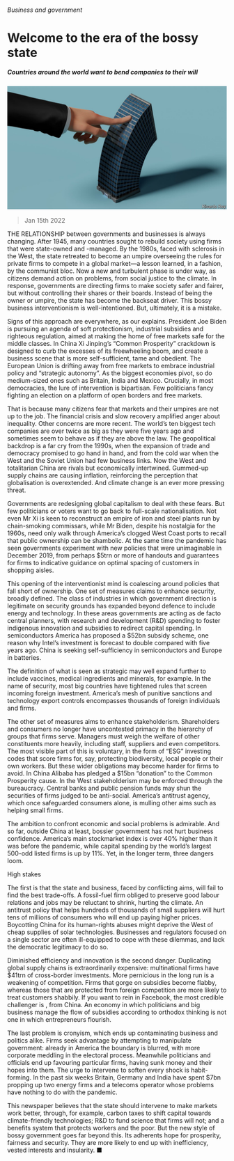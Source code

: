 ###### Business and government

# Welcome to the era of the bossy state 

##### Countries around the world want to bend companies to their will 

![image](images/20220115_LDD001_0.jpg) 

> Jan 15th 2022 

THE RELATIONSHIP between governments and businesses is always changing. After 1945, many countries sought to rebuild society using firms that were state-owned and -managed. By the 1980s, faced with sclerosis in the West, the state retreated to become an umpire overseeing the rules for private firms to compete in a global market—a lesson learned, in a fashion, by the communist bloc. Now a new and turbulent phase is under way, as citizens demand action on problems, from social justice to the climate. In response, governments are directing firms to make society safer and fairer, but without controlling their shares or their boards. Instead of being the owner or umpire, the state has become the backseat driver. This bossy business interventionism is well-intentioned. But, ultimately, it is a mistake.

Signs of this approach are everywhere, as our  explains. President Joe Biden is pursuing an agenda of soft protectionism, industrial subsidies and righteous regulation, aimed at making the home of free markets safe for the middle classes. In China Xi Jinping’s “Common Prosperity” crackdown is designed to curb the excesses of its freewheeling boom, and create a business scene that is more self-sufficient, tame and obedient. The European Union is drifting away from free markets to embrace industrial policy and “strategic autonomy”. As the biggest economies pivot, so do medium-sized ones such as Britain, India and Mexico. Crucially, in most democracies, the lure of intervention is bipartisan. Few politicians fancy fighting an election on a platform of open borders and free markets.


That is because many citizens fear that markets and their umpires are not up to the job. The financial crisis and slow recovery amplified anger about inequality. Other concerns are more recent. The world’s ten biggest tech companies are over twice as big as they were five years ago and sometimes seem to behave as if they are above the law. The geopolitical backdrop is a far cry from the 1990s, when the expansion of trade and democracy promised to go hand in hand, and from the cold war when the West and the Soviet Union had few business links. Now the West and totalitarian China are rivals but economically intertwined. Gummed-up supply chains are causing inflation, reinforcing the perception that globalisation is overextended. And climate change is an ever more pressing threat.

Governments are redesigning global capitalism to deal with these fears. But few politicians or voters want to go back to full-scale nationalisation. Not even Mr Xi is keen to reconstruct an empire of iron and steel plants run by chain-smoking commissars, while Mr Biden, despite his nostalgia for the 1960s, need only walk through America’s clogged West Coast ports to recall that public ownership can be shambolic. At the same time the pandemic has seen governments experiment with new policies that were unimaginable in December 2019, from perhaps $5trn or more of handouts and guarantees for firms to indicative guidance on optimal spacing of customers in shopping aisles.

This opening of the interventionist mind is coalescing around policies that fall short of ownership. One set of measures claims to enhance security, broadly defined. The class of industries in which government direction is legitimate on security grounds has expanded beyond defence to include energy and technology. In these areas governments are acting as de facto central planners, with research and development (R&amp;D) spending to foster indigenous innovation and subsidies to redirect capital spending. In semiconductors America has proposed a $52bn subsidy scheme, one reason why Intel’s investment is forecast to double compared with five years ago. China is seeking self-sufficiency in semiconductors and Europe in batteries.

The definition of what is seen as strategic may well expand further to include vaccines, medical ingredients and minerals, for example. In the name of security, most big countries have tightened rules that screen incoming foreign investment. America’s mesh of punitive sanctions and technology export controls encompasses thousands of foreign individuals and firms.

The other set of measures aims to enhance stakeholderism. Shareholders and consumers no longer have uncontested primacy in the hierarchy of groups that firms serve. Managers must weigh the welfare of other constituents more heavily, including staff, suppliers and even competitors. The most visible part of this is voluntary, in the form of “ESG” investing codes that score firms for, say, protecting biodiversity, local people or their own workers. But these wider obligations may become harder for firms to avoid. In China Alibaba has pledged a $15bn “donation” to the Common Prosperity cause. In the West stakeholderism may be enforced through the bureaucracy. Central banks and public pension funds may shun the securities of firms judged to be anti-social. America’s antitrust agency, which once safeguarded consumers alone, is mulling other aims such as helping small firms.

The ambition to confront economic and social problems is admirable. And so far, outside China at least, bossier government has not hurt business confidence. America’s main stockmarket index is over 40% higher than it was before the pandemic, while capital spending by the world’s largest 500-odd listed firms is up by 11%. Yet, in the longer term, three dangers loom.

High stakes

The first is that the state and business, faced by conflicting aims, will fail to find the best trade-offs. A fossil-fuel firm obliged to preserve good labour relations and jobs may be reluctant to shrink, hurting the climate. An antitrust policy that helps hundreds of thousands of small suppliers will hurt tens of millions of consumers who will end up paying higher prices. Boycotting China for its human-rights abuses might deprive the West of cheap supplies of solar technologies. Businesses and regulators focused on a single sector are often ill-equipped to cope with these dilemmas, and lack the democratic legitimacy to do so.

Diminished efficiency and innovation is the second danger. Duplicating global supply chains is extraordinarily expensive: multinational firms have $41trn of cross-border investments. More pernicious in the long run is a weakening of competition. Firms that gorge on subsidies become flabby, whereas those that are protected from foreign competition are more likely to treat customers shabbily. If you want to rein in Facebook, the most credible challenger is , from China. An economy in which politicians and big business manage the flow of subsidies according to orthodox thinking is not one in which entrepreneurs flourish.

The last problem is cronyism, which ends up contaminating business and politics alike. Firms seek advantage by attempting to manipulate government: already in America the boundary is blurred, with more corporate meddling in the electoral process. Meanwhile politicians and officials end up favouring particular firms, having sunk money and their hopes into them. The urge to intervene to soften every shock is habit-forming. In the past six weeks Britain, Germany and India have spent $7bn propping up two energy firms and a telecoms operator whose problems have nothing to do with the pandemic.

This newspaper believes that the state should intervene to make markets work better, through, for example, carbon taxes to shift capital towards climate-friendly technologies; R&amp;D to fund science that firms will not; and a benefits system that protects workers and the poor. But the new style of bossy government goes far beyond this. Its adherents hope for prosperity, fairness and security. They are more likely to end up with inefficiency, vested interests and insularity. ■

